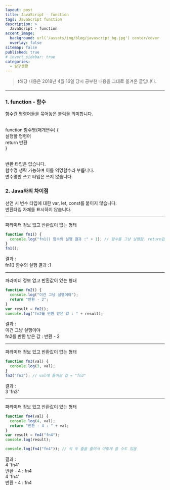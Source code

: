 ```yaml
---
layout: post
title: JavaScript - function
tags: JavaScript function
description: >
  JavaScript - function
accent_image:
  background: url('/assets/img/blog/javascript_bg.jpg') center/cover
  overlay: false
sitemap: false
published: true
# invert_sidebar: true
categories:
  - 탐구생활
---
```


> ❗️해당 내용은 2018년 4월 16일 당시 공부한 내용을 그대로 옮겨온 글입니다.

---

### 1. function - 함수

함수란 명령어들을 묶어놓은 블럭을 의미합니다.<br><br>

function 함수명(매개변수) {<br>
실행할 명령어<br>
return 반환<br>
}<br><br>

반환 타입은 없습니다.<br>
함수명 생략 가능하며 이를 익명함수라 부릅니다.<br>
변수명만 쓰고 타입은 쓰지 않습니다.<br>

### 2. Java와의 차이점

선언 시 변수 타입에 대한 var, let, const를 붙이지 않습니다.<br>
반환타입 자체를 표시하지 않습니다.<br>

---

파라미터 정보 없고 반환값이 없는 형태<br>

```javascript
function fn1() {
  console.log("fn1() 함수의 실행 결과 :" + 1); // 함수를 그냥 실행함. return값이 없음. return 값이 없는 상태에서 리턴을 호출하면 undefined.
}
fn1();
```

결과 :<br>
fn1() 함수의 실행 결과 :1<br>

---

파라미터 정보 없고 반환값이 있는 형태<br>

```javascript
function fn2() {
  console.log("이건 그냥 실행이야");
  return "반환 - 2";
}
var result = fn2();
console.log("fn2를 반환 받은 값 : " + result);
```

결과 :<br>
이건 그냥 실행이야<br>
fn2를 반환 받은 값 : 반환 - 2<br>

---

파라미터 정보 있고 반환값이 없는 형태<br>

```javascript
function fn3(val) {
  console.log(3, val);
}
fn3("fn3"); // val에 들어갈 값 = "fn3"
```

결과 :<br>
3 'fn3'<br>

---

파라미터 정보 있고 반환값이 있는 형태<br>

```javascript
function fn4(val) {
  console.log(4, val);
  return "반환 - 4 : " + val;
}
var result = fn4("fn4");
console.log(result);

console.log(fn4("fn4")); // 위 두 줄을 줄여서 이렇게 쓸 수도 있음
```

결과 :<br>
4 'fn4'<br>
반환 - 4 : fn4<br>
4 'fn4'<br>
반환 - 4 : fn4<br>
